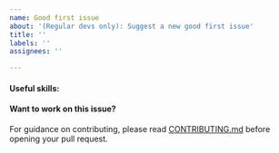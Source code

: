```yaml
---
name: Good first issue
about: '(Regular devs only): Suggest a new good first issue'
title: ''
labels: ''
assignees: ''

---
```


<!-- Needs the label "good first issue" assigned manually before or after opening -->

<!-- A good first issue is an uncontroversial issue, that has a relatively unique and obvious solution -->

<!-- Motivate the issue and explain the solution briefly -->

#### Useful skills:

<!-- (For example, “C++11 std::thread”, “Qt5 GUI and async GUI design” or “basic understanding of Expositio mining and the Expositio Core RPC interface”.) -->

#### Want to work on this issue?

For guidance on contributing, please read [CONTRIBUTING.md](https://github.com/expositio/expositio/blob/master/CONTRIBUTING.md) before opening your pull request.
